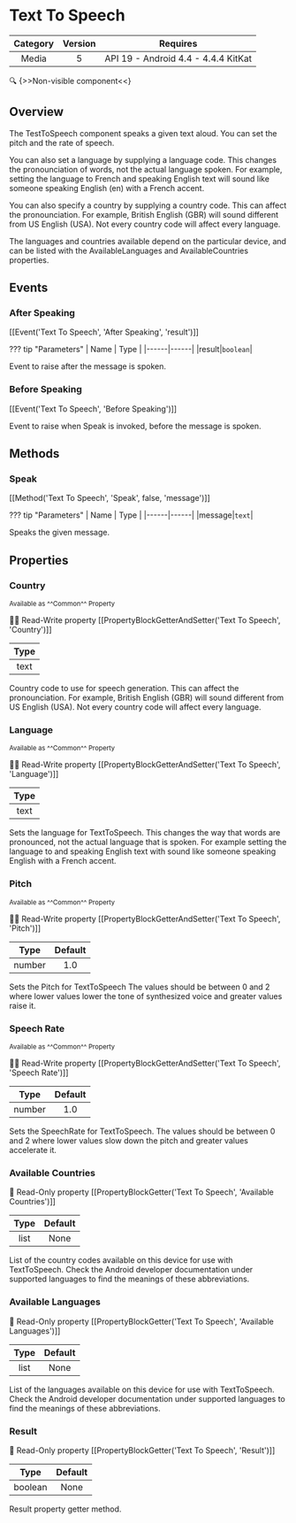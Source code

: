 # Text To Speech

| Category | Version | Requires |
|:--------:|:-------:|:--------:|
|Media|5|API 19 - Android 4.4 - 4.4.4 KitKat|

:mag: {>>Non-visible component<<}

## Overview

The TestToSpeech component speaks a given text aloud.  You can set the pitch and the rate of speech. 

You can also set a language by supplying a language code. This changes the pronounciation of words, not the actual language spoken. For example, setting the language to French and speaking English text will sound like someone speaking English (en) with a French accent.

 

You can also specify a country by supplying a country code. This can affect the pronounciation. For example, British English (GBR) will sound different from US English (USA). Not every country code will affect every language.

 

The languages and countries available depend on the particular device, and can be listed with the AvailableLanguages and AvailableCountries properties.

## Events

### After Speaking

[[Event('Text To Speech', 'After Speaking', 'result')]]

??? tip "Parameters"
    | Name | Type |
    |------|------|
    |result|`boolean`|


Event to raise after the message is spoken.

### Before Speaking

[[Event('Text To Speech', 'Before Speaking')]]

Event to raise when Speak is invoked, before the message is spoken.

## Methods

### Speak

[[Method('Text To Speech', 'Speak', false, 'message')]]

??? tip "Parameters"
    | Name | Type |
    |------|------|
    |message|`text`|


Speaks the given message.

## Properties

### Country

<small>Available as ^^Common^^ Property</small>

:eyes::pencil: Read-Write property
[[PropertyBlockGetterAndSetter('Text To Speech', 'Country')]]

| Type |
|:----:|
|text|

Country code to use for speech generation.  This can affect the pronounciation.  For example, British English (GBR) will sound different from US English (USA).  Not every country code will affect every language.

### Language

<small>Available as ^^Common^^ Property</small>

:eyes::pencil: Read-Write property
[[PropertyBlockGetterAndSetter('Text To Speech', 'Language')]]

| Type |
|:----:|
|text|

Sets the language for TextToSpeech. This changes the way that words are pronounced, not the actual language that is spoken.  For example setting the language to and speaking English text with sound like someone speaking English with a French accent.

### Pitch

<small>Available as ^^Common^^ Property</small>

:eyes::pencil: Read-Write property
[[PropertyBlockGetterAndSetter('Text To Speech', 'Pitch')]]

| Type | Default |
|:----:|:-------:|
|number|1.0|

Sets the Pitch for TextToSpeech The values should be between 0 and 2 where lower values lower the tone of synthesized voice and greater values raise it.

### Speech Rate

<small>Available as ^^Common^^ Property</small>

:eyes::pencil: Read-Write property
[[PropertyBlockGetterAndSetter('Text To Speech', 'Speech Rate')]]

| Type | Default |
|:----:|:-------:|
|number|1.0|

Sets the SpeechRate for TextToSpeech. The values should be between 0 and 2 where lower values slow down the pitch and greater values accelerate it.

### Available Countries

:eyes: Read-Only property
[[PropertyBlockGetter('Text To Speech', 'Available Countries')]]

| Type | Default |
|:----:|:-------:|
|list|None|

List of the country codes available on this device for use with TextToSpeech.  Check the Android developer documentation under supported languages to find the meanings of these abbreviations.

### Available Languages

:eyes: Read-Only property
[[PropertyBlockGetter('Text To Speech', 'Available Languages')]]

| Type | Default |
|:----:|:-------:|
|list|None|

List of the languages available on this device for use with TextToSpeech.  Check the Android developer documentation under supported languages to find the meanings of these abbreviations.

### Result

:eyes: Read-Only property
[[PropertyBlockGetter('Text To Speech', 'Result')]]

| Type | Default |
|:----:|:-------:|
|boolean|None|

Result property getter method.